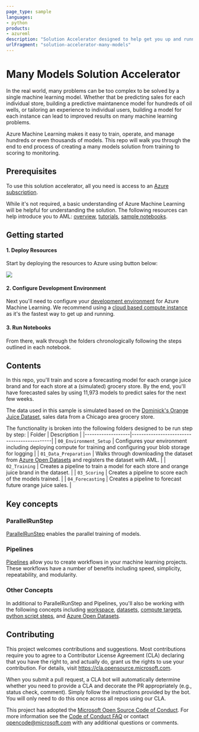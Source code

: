 ```yaml
---
page_type: sample
languages:
- python
products:
- azureml
description: "Solution Accelerator designed to help get you up and running with the many models pattern on Azure"
urlFragment: "solution-accelerator-many-models"
---
```


# Many Models Solution Accelerator

<!-- 
Guidelines on README format: https://review.docs.microsoft.com/help/onboard/admin/samples/concepts/readme-template?branch=master

Guidance on onboarding samples to docs.microsoft.com/samples: https://review.docs.microsoft.com/help/onboard/admin/samples/process/onboarding?branch=master

Taxonomies for products and languages: https://review.docs.microsoft.com/new-hope/information-architecture/metadata/taxonomies?branch=master
-->
In the real world, many problems can be too complex to be solved by a single machine learning model. Whether that be predicting sales for each individual store, building a predictive maintanence model for hundreds of oil wells, or tailoring an experience to individual users, building a model for each instance can lead to improved results on many machine learning problems.

Azure Machine Learning makes it easy to train, operate, and manage hundreds or even thousands of models. This repo will walk you through the end to end process of creating a many models solution from training to scoring to monitoring.

## Prerequisites

To use this solution accelerator, all you need is access to an [Azure subscription](https://azure.microsoft.com/en-us/free/).

While it's not required, a basic understanding of Azure Machine Learning will be helpful for understanding the solution. The following resources can help introduce you to AML: [overview](https://azure.microsoft.com/en-us/services/machine-learning/), [tutorials](https://docs.microsoft.com/en-us/azure/machine-learning/tutorial-1st-experiment-sdk-setup), [sample notebooks](https://github.com/Azure/MachineLearningNotebooks).

## Getting started

#### 1. Deploy Resources
Start by deploying the resources to Azure using button below: 

<a href="https://portal.azure.com/#create/Microsoft.Template/uri/https%3A%2F%2Fraw.githubusercontent.com%2FAzure-Samples%2Fazure-search-knowledge-mining%2Fmaster%2Fazuredeploy.json" target="_blank">
    <img src="http://azuredeploy.net/deploybutton.png"/>
</a>

#### 2. Configure Development Environment
Next you'll need to configure your [development environment](https://docs.microsoft.com/en-us/azure/machine-learning/how-to-configure-environment) for Azure Machine Learning. We recommend using a [cloud based compute instance](https://docs.microsoft.com/en-us/azure/machine-learning/how-to-configure-environment#compute-instance) as it's the fastest way to get up and running.

#### 3. Run Notebooks
From there, walk through the folders chronologically following the steps outlined in each notebook.

## Contents

In this repo, you'll train and score a forecasting model for each orange juice brand and for each store at a (simulated) grocery store. By the end, you'll have forecasted sales by using 11,973 models to predict sales for the next few weeks.

The data used in this sample is simulated based on the [Dominick's Orange Juice Dataset](http://www.cs.unitn.it/~taufer/QMMA/L10-OJ-Data.html#(1)), sales data from a Chicago area grocery store.

The functionality is broken into the following folders designed to be run step by step:
| Folder       | Description                                |
|-------------------|--------------------------------------------|
| `00_Environment_Setup`             | Configures your environment including deploying compute for training and configuring your blob storage for logging                         |
| `01_Data_Preparation`             | Walks through downloading the dataset from [Azure Open Datasets](https://azure.microsoft.com/en-us/services/open-datasets/catalog/) and registers the dataset with AML.                      |
| `02_Training`      | Creates a pipeline to train a model for each store and orange juice brand in the dataset.     |
| `03_Scoring`    | Creates a pipeline to score each of the models trained.           |
| `04_Forecasting`    | Creates a pipeline to forecast future orange juice sales.            |

## Key concepts

### ParallelRunStep
[ParallelRunStep](https://docs.microsoft.com/en-us/python/api/azureml-contrib-pipeline-steps/azureml.contrib.pipeline.steps.parallel_run_step.parallelrunstep?view=azure-ml-py) enables the parallel training of models.

### Pipelines
[Pipelines](https://docs.microsoft.com/en-us/azure/machine-learning/concept-ml-pipelines) allow you to create workflows in your machine learning projects. These workflows have a number of benefits including speed, simplicity, repeatability, and modularity.

### Other Concepts

In additional to ParallelRunStep and Pipelines, you'll also be working with the following concepts including [workspace](https://docs.microsoft.com/en-us/azure/machine-learning/concept-workspace), [datasets](https://docs.microsoft.com/en-us/azure/machine-learning/concept-data#datasets), [compute targets](https://docs.microsoft.com/en-us/azure/machine-learning/concept-compute-target#train), [python script steps](https://docs.microsoft.com/en-us/python/api/azureml-pipeline-steps/azureml.pipeline.steps.python_script_step.pythonscriptstep?view=azure-ml-py), and [Azure Open Datasets](https://azure.microsoft.com/en-us/services/open-datasets/).

## Contributing

This project welcomes contributions and suggestions.  Most contributions require you to agree to a
Contributor License Agreement (CLA) declaring that you have the right to, and actually do, grant us
the rights to use your contribution. For details, visit https://cla.opensource.microsoft.com.

When you submit a pull request, a CLA bot will automatically determine whether you need to provide
a CLA and decorate the PR appropriately (e.g., status check, comment). Simply follow the instructions
provided by the bot. You will only need to do this once across all repos using our CLA.

This project has adopted the [Microsoft Open Source Code of Conduct](https://opensource.microsoft.com/codeofconduct/).
For more information see the [Code of Conduct FAQ](https://opensource.microsoft.com/codeofconduct/faq/) or
contact [opencode@microsoft.com](mailto:opencode@microsoft.com) with any additional questions or comments.
